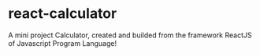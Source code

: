 # react-calculator
A mini project Calculator, created and builded from the framework ReactJS of Javascript Program Language!
